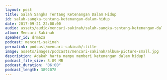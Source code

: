 ```yaml
---
layout: post
title: Salah Sangka Tentang Ketenangan Dalam Hidup
id: salah-sangka-tentang-ketenangan-dalam-hidup
date: 2017-09-21 22:00:00
audio: assets/audio/mencari-sakinah/salah-sangka-tentang-ketenangan-dalam-hidup.mp3
album: Mencari Sakinah
speaker_id: drmaza
podcast: mencari-sakinah
permalink: podcast/mencari-sakinah/:title
image: assets/images/podcasts/mencari-sakinah/album-picture-small.jpg
description: Adakah harta mampu memberi ketenangan dalam hidup? 
podcast_file_size: 3.89 MB
podcast_duration: "06:00"
podcast_length: 3892078
---
```

